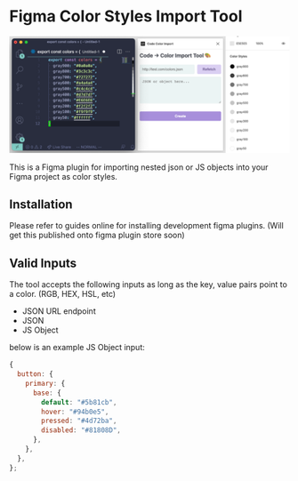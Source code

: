 # Figma Color Styles Import Tool

![Demo Image](demo.png)

This is a Figma plugin for importing nested json or JS objects into your Figma project as color styles.

## Installation

Please refer to guides online for installing development figma plugins. (Will get this published onto figma plugin store soon)

## Valid Inputs

The tool accepts the following inputs as long as the key, value pairs point to a color. (RGB, HEX, HSL, etc)

- JSON URL endpoint
- JSON
- JS Object

below is an example JS Object input:

```javascript
{
  button: {
    primary: {
      base: {
        default: "#5b81cb",
        hover: "#94b0e5",
        pressed: "#4d72ba",
        disabled: "#81808D",
      },
    },
  },
};
```

